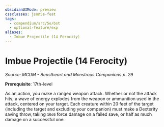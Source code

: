 ```yaml
---
obsidianUIMode: preview
cssclasses: json5e-feat
tags:
  - compendium/src/5e/bst
  - optional-feature/exp
aliases:
  - Imbue Projectile (14 Ferocity)
---
```

# Imbue Projectile (14 Ferocity)
*Source: MCDM - Beastheart and Monstrous Companions p. 29*  

**Prerequisite**: 17th-level

As an action, you make a ranged weapon attack. Whether or not the attack hits, a wave of energy explodes from the weapon or ammunition used in the attack, centered on your target. Each creature within 20 feet of the target (including the target and excluding your companion) must make a Dexterity saving throw, taking `10d6` force damage on a failed save, or half as much damage on a successful one.